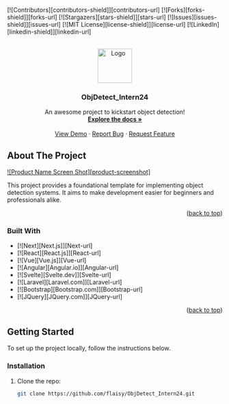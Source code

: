 <!-- Improved compatibility of back to top link: See: https://github.com/flaisy/ObjDetect_Intern24/pull/73 -->
<a id="readme-top"></a>
<!--
*** Thanks for checking out the ObjDetect_Intern24 README. If you have a suggestion
*** that would make this better, please fork the repo and create a pull request
*** or simply open an issue with the tag "enhancement".
*** Don't forget to give the project a star!
*** Thanks again! Now go create something AMAZING! :D
-->

<!-- PROJECT SHIELDS -->
<!--
*** I'm using markdown "reference style" links for readability.
*** Reference links are enclosed in brackets [ ] instead of parentheses ( ).
*** See the bottom of this document for the declaration of the reference variables
*** for contributors-url, forks-url, etc. This is an optional, concise syntax you may use.
*** https://www.markdownguide.org/basic-syntax/#reference-style-links
-->
[![Contributors][contributors-shield]][contributors-url]
[![Forks][forks-shield]][forks-url]
[![Stargazers][stars-shield]][stars-url]
[![Issues][issues-shield]][issues-url]
[![MIT License][license-shield]][license-url]
[![LinkedIn][linkedin-shield]][linkedin-url]

<!-- PROJECT LOGO -->
<br />
<div align="center">
  <a href="https://github.com/flaisy/ObjDetect_Intern24">
    <img src="images/logo.png" alt="Logo" width="80" height="80">
  </a>

  <h3 align="center">ObjDetect_Intern24</h3>

  <p align="center">
    An awesome project to kickstart object detection!
    <br />
    <a href="https://github.com/flaisy/ObjDetect_Intern24"><strong>Explore the docs »</strong></a>
    <br />
    <br />
    <a href="https://github.com/flaisy/ObjDetect_Intern24">View Demo</a>
    ·
    <a href="https://github.com/flaisy/ObjDetect_Intern24/issues/new?labels=bug&template=bug-report---.md">Report Bug</a>
    ·
    <a href="https://github.com/flaisy/ObjDetect_Intern24/issues/new?labels=enhancement&template=feature-request---.md">Request Feature</a>
  </p>
</div>

<!-- ABOUT THE PROJECT -->
## About The Project

[![Product Name Screen Shot][product-screenshot]](https://example.com)

This project provides a foundational template for implementing object detection systems. It aims to make development easier for beginners and professionals alike.

<p align="right">(<a href="#readme-top">back to top</a>)</p>

### Built With

* [![Next][Next.js]][Next-url]
* [![React][React.js]][React-url]
* [![Vue][Vue.js]][Vue-url]
* [![Angular][Angular.io]][Angular-url]
* [![Svelte][Svelte.dev]][Svelte-url]
* [![Laravel][Laravel.com]][Laravel-url]
* [![Bootstrap][Bootstrap.com]][Bootstrap-url]
* [![JQuery][JQuery.com]][JQuery-url]

<p align="right">(<a href="#readme-top">back to top</a>)</p>

<!-- GETTING STARTED -->
## Getting Started

To set up the project locally, follow the instructions below.

### Installation

1. Clone the repo:
   ```sh
   git clone https://github.com/flaisy/ObjDetect_Intern24.git

